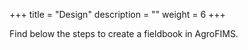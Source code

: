 +++
title = "Design"
description = ""
weight = 6
+++


Find below the steps to create a fieldbook in AgroFIMS.



